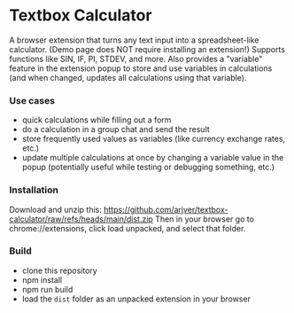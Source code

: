 # Textbox Calculator

A browser extension that turns any text input into a spreadsheet-like calculator. (Demo page does NOT require installing an extension!) Supports functions like SIN, IF, PI, STDEV, and more. Also provides a "variable" feature in the extension popup to store and use variables in calculations (and when changed, updates all calculations using that variable).

### Use cases
- quick calculations while filling out a form
- do a calculation in a group chat and send the result
- store frequently used values as variables (like currency exchange rates, etc.)
- update multiple calculations at once by changing a variable value in the popup (potentially useful while testing or debugging something, etc.)

### Installation
Download and unzip this: https://github.com/arjver/textbox-calculator/raw/refs/heads/main/dist.zip
Then in your browser go to chrome://extensions, click load unpacked, and select that folder.

### Build
- clone this repository
- npm install
- npm run build
- load the `dist` folder as an unpacked extension in your browser
